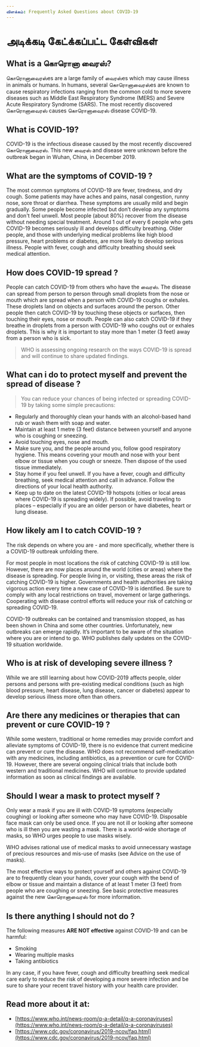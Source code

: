 ```yaml
---
விளக்கம்: Frequently Asked Questions about COVID-19
---
```


# அடிக்கடி கேட்க்கப்பட்ட கேள்விகள்

## What is a கொரொனா வைரஸ்?

கொரொனாவைரஸ்es are a large family of வைரஸ்es which may cause illness in animals or humans. In humans, several கொரொனாவைரஸ்es are known to cause respiratory infections ranging from the common cold to more severe diseases such as Middle East Respiratory Syndrome \(MERS\) and Severe Acute Respiratory Syndrome \(SARS\). The most recently discovered கொரொனாவைரஸ் causes கொரொனாவைரஸ் disease COVID-19.

## What is COVID-19?

COVID-19 is the infectious disease caused by the most recently discovered கொரொனாவைரஸ். This new வைரஸ் and disease were unknown before the outbreak began in Wuhan, China, in December 2019.

## What are the symptoms of COVID-19 ?

The most common symptoms of COVID-19 are fever, tiredness, and dry cough. Some patients may have aches and pains, nasal congestion, runny nose, sore throat or diarrhea. These symptoms are usually mild and begin gradually. Some people become infected but don’t develop any symptoms and don't feel unwell. Most people \(about 80%\) recover from the disease without needing special treatment. Around 1 out of every 6 people who gets COVID-19 becomes seriously ill and develops difficulty breathing. Older people, and those with underlying medical problems like high blood pressure, heart problems or diabetes, are more likely to develop serious illness. People with fever, cough and difficulty breathing should seek medical attention.

## How does COVID-19 spread ?

People can catch COVID-19 from others who have the வைரஸ். The disease can spread from person to person through small droplets from the nose or mouth which are spread when a person with COVID-19 coughs or exhales. These droplets land on objects and surfaces around the person. Other people then catch COVID-19 by touching these objects or surfaces, then touching their eyes, nose or mouth. People can also catch COVID-19 if they breathe in droplets from a person with COVID-19 who coughs out or exhales droplets. This is why it is important to stay more than 1 meter \(3 feet\) away from a person who is sick.

> WHO is assessing ongoing research on the ways COVID-19 is spread and will continue to share updated findings.

## What can i do to protect myself and prevent the spread of disease ?

> You can reduce your chances of being infected or spreading COVID-19 by taking some simple precautions:

* Regularly and thoroughly clean your hands with an alcohol-based hand rub or wash them with soap and water.
* Maintain at least 1 metre \(3 feet\) distance between yourself and anyone who is coughing or sneezing.
* Avoid touching eyes, nose and mouth.
* Make sure you, and the people around you, follow good respiratory hygiene. This means covering your mouth and nose with your bent elbow or tissue when you cough or sneeze. Then dispose of the used tissue immediately.
* Stay home if you feel unwell. If you have a fever, cough and difficulty breathing, seek medical attention and call in advance. Follow the directions of your local health authority.
* Keep up to date on the latest COVID-19 hotspots \(cities or local areas where COVID-19 is spreading widely\). If possible, avoid traveling to places  – especially if you are an older person or have diabetes, heart or lung disease.

## How likely am I to catch COVID-19 ?

The risk depends on where you are - and more specifically, whether there is a COVID-19 outbreak unfolding there.

For most people in most locations the risk of catching COVID-19 is still low. However, there are now places around the world \(cities or areas\) where the disease is spreading. For people living in, or visiting, these areas the risk of catching COVID-19 is higher. Governments and health authorities are taking vigorous action every time a new case of COVID-19 is identified. Be sure to comply with any local restrictions on travel, movement or large gatherings. Cooperating with disease control efforts will reduce your risk of catching or spreading COVID-19.

COVID-19 outbreaks can be contained and transmission stopped, as has been shown in China and some other countries. Unfortunately, new outbreaks can emerge rapidly. It’s important to be aware of the situation where you are or intend to go. WHO publishes daily updates on the COVID-19 situation worldwide.

## Who is at risk of developing severe illness ?

While we are still learning about how COVID-2019 affects people, older persons and persons with pre-existing medical conditions \(such as high blood pressure, heart disease, lung disease, cancer or diabetes\) appear to develop serious illness more often than others.

## Are there any medicines or therapies that can prevent or cure COVID-19 ?

While some western, traditional or home remedies may provide comfort and alleviate symptoms of COVID-19, there is no evidence that current medicine can prevent or cure the disease. WHO does not recommend self-medication with any medicines, including antibiotics, as a prevention or cure for COVID-19. However, there are several ongoing clinical trials that include both western and traditional medicines. WHO will continue to provide updated information as soon as clinical findings are available.

## Should I wear a mask to protect myself ?

Only wear a mask if you are ill with COVID-19 symptoms \(especially coughing\) or looking after someone who may have COVID-19. Disposable face mask can only be used once. If you are not ill or looking after someone who is ill then you are wasting a mask. There is a world-wide shortage of masks, so WHO urges people to use masks wisely.

WHO advises rational use of medical masks to avoid unnecessary wastage of precious resources and mis-use of masks \(see Advice on the use of masks\).

The most effective ways to protect yourself and others against COVID-19 are to frequently clean your hands, cover your cough with the bend of elbow or tissue and maintain a distance of at least 1 meter \(3 feet\) from people who are coughing or sneezing. See basic protective measures against the new கொரொனாவைரஸ் for more information.

## Is there anything I should not do ?

The following measures **ARE NOT effective** against COVID-19 and can be harmful:

* Smoking
* Wearing multiple masks
* Taking antibiotics

In any case, if you have fever, cough and difficulty breathing seek medical care early to reduce the risk of developing a more severe infection and be sure to share your recent travel history with your health care provider.

## Read more about it at:

* [https://www.who.int/news-room/q-a-detail/q-a-coronaviruses](https://www.who.int/news-room/q-a-detail/q-a-coronaviruses)
* [https://www.cdc.gov/coronavirus/2019-ncov/faq.html](https://www.cdc.gov/coronavirus/2019-ncov/faq.html)

